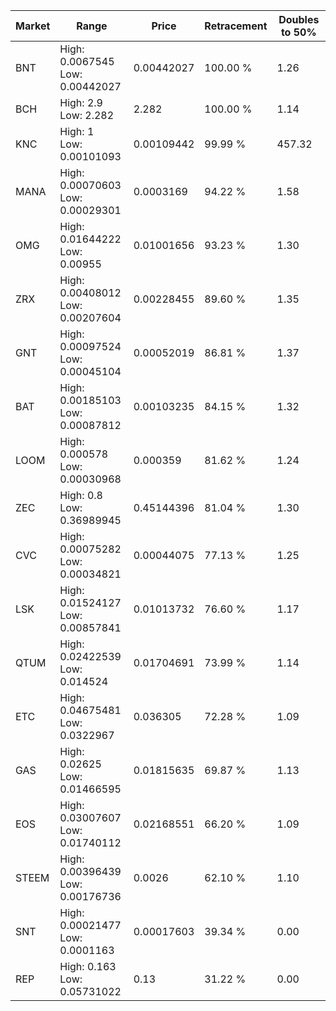 | Market | Range | Price| Retracement | Doubles to 50% |
| --- | --- | --- | --- | --- |
| BNT | High: 0.0067545<br />Low: 0.00442027 | 0.00442027 | 100.00 % | 1.26 |
| BCH | High: 2.9<br />Low: 2.282 | 2.282 | 100.00 % | 1.14 |
| KNC | High: 1<br />Low: 0.00101093 | 0.00109442 | 99.99 % | 457.32 |
| MANA | High: 0.00070603<br />Low: 0.00029301 | 0.0003169 | 94.22 % | 1.58 |
| OMG | High: 0.01644222<br />Low: 0.00955 | 0.01001656 | 93.23 % | 1.30 |
| ZRX | High: 0.00408012<br />Low: 0.00207604 | 0.00228455 | 89.60 % | 1.35 |
| GNT | High: 0.00097524<br />Low: 0.00045104 | 0.00052019 | 86.81 % | 1.37 |
| BAT | High: 0.00185103<br />Low: 0.00087812 | 0.00103235 | 84.15 % | 1.32 |
| LOOM | High: 0.000578<br />Low: 0.00030968 | 0.000359 | 81.62 % | 1.24 |
| ZEC | High: 0.8<br />Low: 0.36989945 | 0.45144396 | 81.04 % | 1.30 |
| CVC | High: 0.00075282<br />Low: 0.00034821 | 0.00044075 | 77.13 % | 1.25 |
| LSK | High: 0.01524127<br />Low: 0.00857841 | 0.01013732 | 76.60 % | 1.17 |
| QTUM | High: 0.02422539<br />Low: 0.014524 | 0.01704691 | 73.99 % | 1.14 |
| ETC | High: 0.04675481<br />Low: 0.0322967 | 0.036305 | 72.28 % | 1.09 |
| GAS | High: 0.02625<br />Low: 0.01466595 | 0.01815635 | 69.87 % | 1.13 |
| EOS | High: 0.03007607<br />Low: 0.01740112 | 0.02168551 | 66.20 % | 1.09 |
| STEEM | High: 0.00396439<br />Low: 0.00176736 | 0.0026 | 62.10 % | 1.10 |
| SNT | High: 0.00021477<br />Low: 0.0001163 | 0.00017603 | 39.34 % | 0.00 |
| REP | High: 0.163<br />Low: 0.05731022 | 0.13 | 31.22 % | 0.00 |
